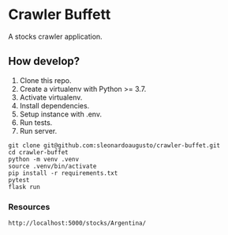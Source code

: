 # Crawler Buffett

A stocks crawler application.

## How develop?

1. Clone this repo.
2. Create a virtualenv with Python >= 3.7.
3. Activate virtualenv.
4. Install dependencies.
5. Setup instance with .env.
6. Run tests.
7. Run server.

```console
git clone git@github.com:sleonardoaugusto/crawler-buffet.git
cd crawler-buffet
python -m venv .venv
source .venv/bin/activate
pip install -r requirements.txt
pytest
flask run
```

### Resources

```http://localhost:5000/stocks/Argentina/```
